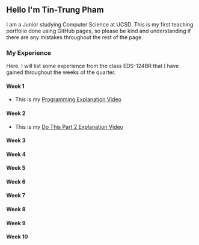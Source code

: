 ## Hello I'm Tin-Trung Pham
I am a Junior studying Computer Science at UCSD. This is my first teaching portfolio done using GitHub pages, so please be kind and understanding if there are any mistakes throughout the rest of the page.

### My Experience
Here, I will list some experience from the class EDS-124BR that I have gained throughout the weeks of the quarter.
  
#### Week 1
   - This is my [Programming Explanation Video](https://youtu.be/LZBeHXEKtHs)
    
#### Week 2 
   - This is my [Do This Part 2 Explanation Video](https://youtu.be/GtMHDIxzUT0)
   
#### Week 3
       
#### Week 4
   
#### Week 5
    
#### Week 6
    
#### Week 7
    
#### Week 8
    
#### Week 9
    
#### Week 10
    
